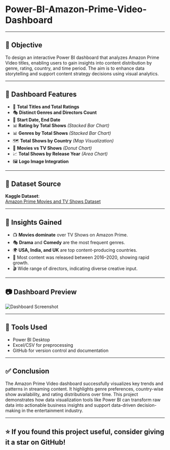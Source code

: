 # Power-BI-Amazon-Prime-Video-Dashboard



---

## 🎯 Objective

To design an interactive Power BI dashboard that analyzes Amazon Prime Video titles, enabling users to gain insights into content distribution by genre, rating, country, and time period. The aim is to enhance data storytelling and support content strategy decisions using visual analytics.

---

## 📌 Dashboard Features

- 🔢 **Total Titles and Total Ratings**
- 🎭 **Distinct Genres and Directors Count**
- 📅 **Start Date, End Date**
- 📊 **Rating by Total Shows** *(Stacked Bar Chart)*
- 📊 **Genres by Total Shows** *(Stacked Bar Chart)*
- 🗺️ **Total Shows by Country** *(Map Visualization)*
- 🍩 **Movies vs TV Shows** *(Donut Chart)*
- 📈 **Total Shows by Release Year** *(Area Chart)*
- 🖼️ **Logo Image Integration**

---

## 📂 Dataset Source

**Kaggle Dataset**:  
[Amazon Prime Movies and TV Shows Dataset](https://www.kaggle.com/datasets/shivamb/amazon-prime-movies-and-tv-shows)

---
## 🧠 Insights Gained


- 📺 **Movies dominate** over TV Shows on Amazon Prime.
- 🎭 **Drama** and **Comedy** are the most frequent genres.
- 🌍 **USA, India, and UK** are top content-producing countries.
- 📅 Most content was released between 2016–2020, showing rapid growth.
- 🎬 Wide range of directors, indicating diverse creative input.

---

## 📷 Dashboard Preview

![Dashboard Screenshot](https://github.com/RaginiAG/Power-BI-Amazon-Prime-Video-Dashboard/blob/main/Amazon_Prime_Video.png)

---

## 🔧 Tools Used

- Power BI Desktop
- Excel/CSV for preprocessing
- GitHub for version control and documentation

---

## ✅ Conclusion

The Amazon Prime Video dashboard successfully visualizes key trends and patterns in streaming content. It highlights genre preferences, country-wise show availability, and rating distributions over time. This project demonstrates how data visualization tools like Power BI can transform raw data into actionable business insights and support data-driven decision-making in the entertainment industry.

---

  ## ⭐️ If you found this project useful, consider giving it a star on GitHub!
